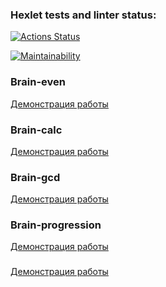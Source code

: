 ### Hexlet tests and linter status:
[![Actions Status](https://github.com/Mingrownake/fullstack-javascript-project-44/actions/workflows/hexlet-check.yml/badge.svg)](https://github.com/Mingrownake/fullstack-javascript-project-44/actions)

[![Maintainability](https://api.codeclimate.com/v1/badges/d29a87df40937e86d7cd/maintainability)](https://codeclimate.com/github/Mingrownake/fullstack-javascript-project-44/maintainability)

### Brain-even

[Демонстрация работы](https://asciinema.org/a/SmKt4sfo7D5GAYtLf2UHwXTKj)

### Brain-calc

[Демонстрация работы](https://asciinema.org/a/nL9cLxbHlJJi63tBYQHBOZLR5)

### Brain-gcd

[Демонстрация работы](https://asciinema.org/a/1LTXKiq9qyFiiP9ACnMVdLMM7)

### Brain-progression

[Демонстрация работы](https://asciinema.org/a/3iwZPav4Wh3j2k96QYjCqBkle)

###

[Демонстрация работы](https://asciinema.org/a/xSOZ8bdBhTAUWJ9a2MFjHkSjt)